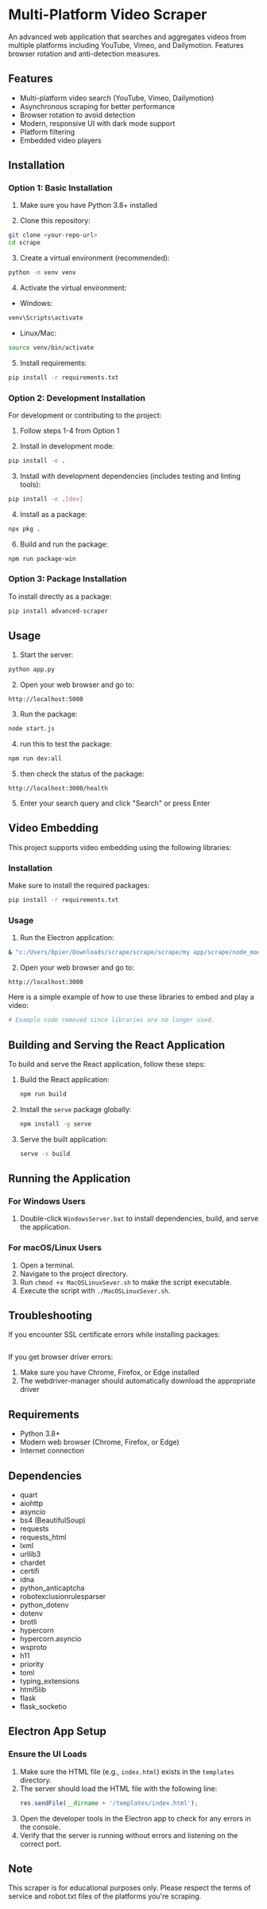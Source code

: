 # Multi-Platform Video Scraper

An advanced web application that searches and aggregates videos from multiple platforms including YouTube, Vimeo, and Dailymotion. Features browser rotation and anti-detection measures.

## Features

- Multi-platform video search (YouTube, Vimeo, Dailymotion)
- Asynchronous scraping for better performance
- Browser rotation to avoid detection
- Modern, responsive UI with dark mode support
- Platform filtering
- Embedded video players

## Installation

### Option 1: Basic Installation

1. Make sure you have Python 3.8+ installed

2. Clone this repository:
```bash
git clone <your-repo-url>
cd scrape
```

3. Create a virtual environment (recommended):
```bash
python -m venv venv
```

4. Activate the virtual environment:
- Windows:
```bash
venv\Scripts\activate
```
- Linux/Mac:
```bash
source venv/bin/activate
```

5. Install requirements:
```bash
pip install -r requirements.txt
```

### Option 2: Development Installation

For development or contributing to the project:

1. Follow steps 1-4 from Option 1

2. Install in development mode:
```bash
pip install -e .
```

3. Install with development dependencies (includes testing and linting tools):
```bash
pip install -e .[dev]
```
4. Install as a package:
```bash
npx pkg .
```
6. Build and run the package:
```bash
npm run package-win
```
### Option 3: Package Installation

To install directly as a package:

```bash
pip install advanced-scraper
```

## Usage

1. Start the server:
```bash
python app.py
```

2. Open your web browser and go to:
```
http://localhost:5000
```
3. Run the package:
```bash
node start.js
```
4. run this to test the package:
```bash
npm run dev:all
```
5. then check the status of the package:
```
http://localhost:3000/health
```
5. Enter your search query and click "Search" or press Enter

## Video Embedding

This project supports video embedding using the following libraries:

### Installation

Make sure to install the required packages:

```bash
pip install -r requirements.txt
```

### Usage

1. Run the Electron application:
```bash
& "c:/Users/bpier/Downloads/scrape/scrape/scrape/my app/scrape/node_modules/.bin/electron" "c:/Users/bpier/Downloads/scrape/scrape/scrape/my app/scrape/server.cjs"
```

2. Open your web browser and go to:
```
http://localhost:3000
```

Here is a simple example of how to use these libraries to embed and play a video:

```python
# Example code removed since libraries are no longer used.
```

## Building and Serving the React Application

To build and serve the React application, follow these steps:

1. Build the React application:
   ```bash
   npm run build
   ```

2. Install the `serve` package globally:
   ```bash
   npm install -g serve
   ```

3. Serve the built application:
   ```bash
   serve -s build
   ```
## Running the Application

### For Windows Users
1. Double-click `WindowsServer.bat` to install dependencies, build, and serve the application.

### For macOS/Linux Users
1. Open a terminal.
2. Navigate to the project directory.
3. Run `chmod +x MacOSLinuxSever.sh` to make the script executable.
4. Execute the script with `./MacOSLinuxSever.sh`.

## Troubleshooting

If you encounter SSL certificate errors while installing packages:
```bash

```

If you get browser driver errors:
1. Make sure you have Chrome, Firefox, or Edge installed
2. The webdriver-manager should automatically download the appropriate driver

## Requirements

- Python 3.8+
- Modern web browser (Chrome, Firefox, or Edge)
- Internet connection

## Dependencies

- quart
- aiohttp
- asyncio
- bs4 (BeautifulSoup)
- requests
- requests_html
- lxml
- urllib3
- chardet
- certifi
- idna
- python_anticaptcha
- robotexclusionrulesparser
- python_dotenv
- dotenv
- brotli
- hypercorn
- hypercorn.asyncio
- wsproto
- h11
- priority
- toml
- typing_extensions
- html5lib
- flask
- flask_socketio

## Electron App Setup

### Ensure the UI Loads

1. Make sure the HTML file (e.g., `index.html`) exists in the `templates` directory.
2. The server should load the HTML file with the following line:
   ```javascript
   res.sendFile(__dirname + '/templates/index.html');
   ```
3. Open the developer tools in the Electron app to check for any errors in the console.
4. Verify that the server is running without errors and listening on the correct port.

## Note

This scraper is for educational purposes only. Please respect the terms of service and robot.txt files of the platforms you're scraping.